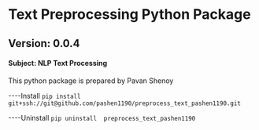 # Text Preprocessing Python Package
## Version: 0.0.4
#### Subject: NLP Text Processing

This python package is prepared by Pavan Shenoy

----Install
`pip install git+ssh://git@github.com/pashen1190/preprocess_text_pashen1190.git`


----Uninstall
`pip uninstall  preprocess_text_pashen1190`
